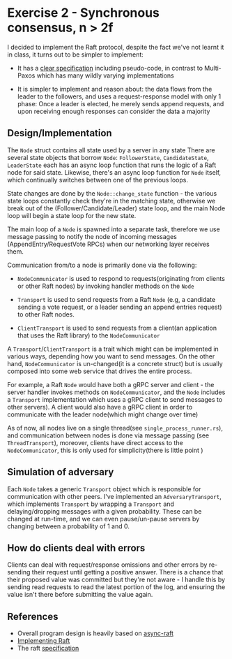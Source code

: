# Exercise 2 - Synchronous consensus, n > 2f

I decided to implement the Raft protocol, despite the fact we've not learnt it in class, it turns out to be simpler to
implement:

- It has a [clear specification](https://raft.github.io/raft.pdf) including pseudo-code, in contrast to Multi-Paxos
  which has many wildly varying implementations
  
- It is simpler to implement and reason about: the data flows from the leader to the followers, and uses a request-response
  model with only 1 phase: Once a leader is elected, he merely sends append requests, and upon receiving enough responses
  can consider the data a majority
  
## Design/Implementation

The `Node` struct contains all state used by a server in any state
There are several state objects that borrow `Node`: `FollowerState`, `CandidateState`, `LeaderState`
each has an async loop function that runs the logic of a Raft node for said state. Likewise,
there's an async loop function for `Node` itself, which continually switches between one of the previous loops.

State changes are done by the `Node::change_state` function - the various state loops constantly check they're in
the matching state, otherwise we break out of the (Follower/Candidate/Leader) state loop, and the main Node loop
will begin a state loop for the new state.

The main loop of a `Node` is spawned into a separate task, therefore we use message passing to notify the node of incoming
messages (AppendEntry/RequestVote RPCs) when our networking layer receives them.

Communication from/to a node is primarily done via the following:
  
- `NodeCommunicator` is used to respond to requests(originating from clients or other Raft nodes) by invoking handler
   methods on the `Node`
   
- `Transport` is used to send requests from a Raft `Node` (e.g, a candidate sending a vote request, or a leader sending an append entries request)
  to other Raft nodes.
  
- `ClientTransport` is used to send requests from a client(an application that uses the Raft library) to the `NodeCommunicator`
   
A `Transport`/`ClientTransport` is a trait which might can be implemented in various ways, depending how you want to send messages. On
the other hand, `NodeCommunicator` is un-changed(it is a concrete struct) but is usually composed into some web service
that drives the entire process. 

For example, a Raft `Node` would have both a gRPC server and client - the server handler 
invokes methods on `NodeCommunicator`, and the `Node` includes a `Transport` implementation which uses a gRPC client 
to send messages to other servers). A client would also have a gRPC client in order to communicate with the leader node(which
might change over time)


As of now, all nodes live on a single thread(see `single_process_runner.rs`), and communication between nodes is done via
message passing (see `ThreadTransport`), moreover, clients have direct access to the `NodeCommunicator`, this is only
used for simplicity(there is little point )

## Simulation of adversary

Each `Node` takes a generic `Transport` object which is responsible for communication with other peers.
I've implemented an `AdversaryTransport`, which implements `Transport` by wrapping a `Transport` and delaying/dropping
messages with a given probability. These can be changed at run-time, and we can even pause/un-pause servers by
changing between a probability of 1 and 0.

## How do clients deal with errors

Clients can deal with request/response omissions and other errors by re-sending their request until getting a positive answer. There
is a chance that their proposed value was committed but they're not aware - I handle this by sending read requests
to read the latest portion of the log, and ensuring the value isn't there before submitting the value again.


## References

- Overall program design is heavily based on [async-raft](https://github.com/async-raft/async-raft/)
- [Implementing Raft](https://eli.thegreenplace.net/2020/implementing-raft-part-1-elections/)
- The raft [specification](https://raft.github.io/raft.pdf)